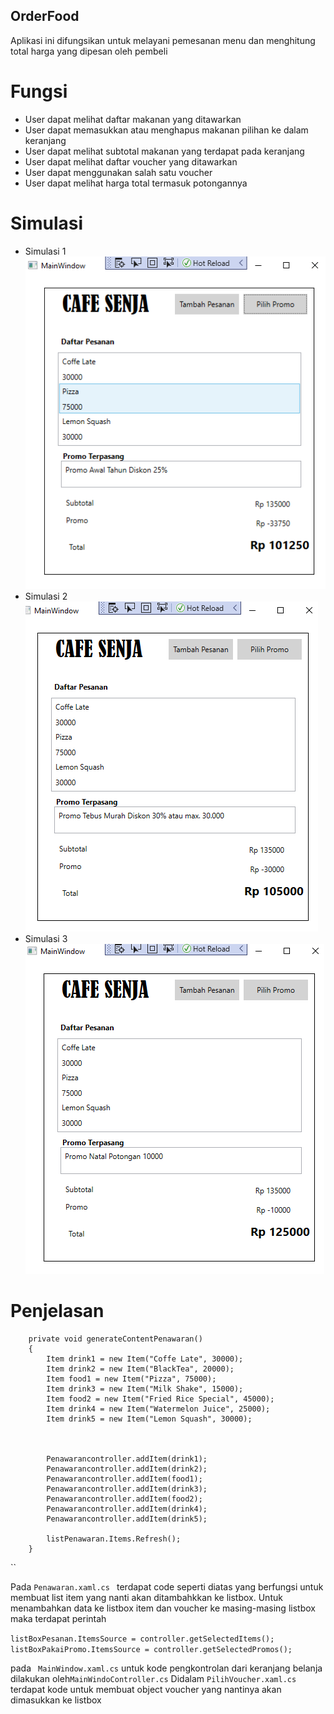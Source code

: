 ﻿## OrderFood
Aplikasi ini difungsikan untuk melayani pemesanan menu dan menghitung total harga yang dipesan oleh pembeli 

# Fungsi
- User dapat melihat daftar makanan yang ditawarkan
- User dapat memasukkan atau menghapus makanan pilihan ke dalam keranjang
- User dapat melihat subtotal makanan yang terdapat pada keranjang
- User dapat melihat daftar voucher yang ditawarkan
- User dapat menggunakan salah satu voucher
- User dapat melihat harga total termasuk potongannya
# Simulasi
- Simulasi 1
![Simulasi1](Simulasi1.png)
- Simulasi 2
![Simulasi2](Simulasi2.png)
- Simulasi 3
![Simulasi3](Simulasi3.png)

# Penjelasan 
        private void generateContentPenawaran()
        {
            Item drink1 = new Item("Coffe Late", 30000);
            Item drink2 = new Item("BlackTea", 20000);
            Item food1 = new Item("Pizza", 75000);
            Item drink3 = new Item("Milk Shake", 15000);
            Item food2 = new Item("Fried Rice Special", 45000);
            Item drink4 = new Item("Watermelon Juice", 25000);
            Item drink5 = new Item("Lemon Squash", 30000);
            
            

            Penawarancontroller.addItem(drink1);
            Penawarancontroller.addItem(drink2);
            Penawarancontroller.addItem(food1);
            Penawarancontroller.addItem(drink3);
            Penawarancontroller.addItem(food2);
            Penawarancontroller.addItem(drink4);
            Penawarancontroller.addItem(drink5);

            listPenawaran.Items.Refresh();
        }

``

 Pada ``Penawaran.xaml.cs `` terdapat code seperti diatas yang berfungsi untuk membuat list item yang nanti akan ditambahkkan ke listbox.
Untuk menambahkan data ke listbox item dan voucher ke masing-masing listbox maka terdapat perintah  

`` listBoxPesanan.ItemsSource = controller.getSelectedItems();
            listBoxPakaiPromo.ItemsSource = controller.getSelectedPromos(); ``
   
pada `` MainWindow.xaml.cs``
untuk kode pengkontrolan dari keranjang belanja dilakukan oleh``MainWindoController.cs``
Didalam ``PilihVoucher.xaml.cs`` terdapat kode untuk membuat object voucher yang nantinya akan dimasukkan ke listbox
